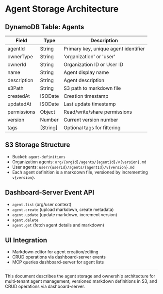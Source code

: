 # Agent Storage Architecture

## DynamoDB Table: Agents

| Field        | Type      | Description                                 |
|------------- |---------- |---------------------------------------------|
| agentId      | String    | Primary key, unique agent identifier        |
| ownerType    | String    | 'organization' or 'user'                    |
| ownerId      | String    | Organization ID or User ID                  |
| name         | String    | Agent display name                          |
| description  | String    | Agent description                           |
| s3Path       | String    | S3 path to markdown file                    |
| createdAt    | ISODate   | Creation timestamp                          |
| updatedAt    | ISODate   | Last update timestamp                       |
| permissions  | Object    | Read/write/share permissions                |
| version      | Number    | Current version number                      |
| tags         | [String]  | Optional tags for filtering                 |

## S3 Storage Structure

- Bucket: `agent-definitions`
- Organization agents: `org/{orgId}/agents/{agentId}/v{version}.md`
- User agents: `user/{userId}/agents/{agentId}/v{version}.md`
- Each agent definition is a markdown file, versioned by incrementing `v{version}`.

## Dashboard-Server Event API

- `agent.list` (org/user context)
- `agent.create` (upload markdown, create metadata)
- `agent.update` (update markdown, increment version)
- `agent.delete`
- `agent.get` (fetch agent details and markdown)

## UI Integration

- Markdown editor for agent creation/editing
- CRUD operations via dashboard-server events
- MCP queries dashboard-server for agent lists

---
This document describes the agent storage and ownership architecture for multi-tenant agent management, versioned markdown definitions in S3, and CRUD operations via dashboard-server.
